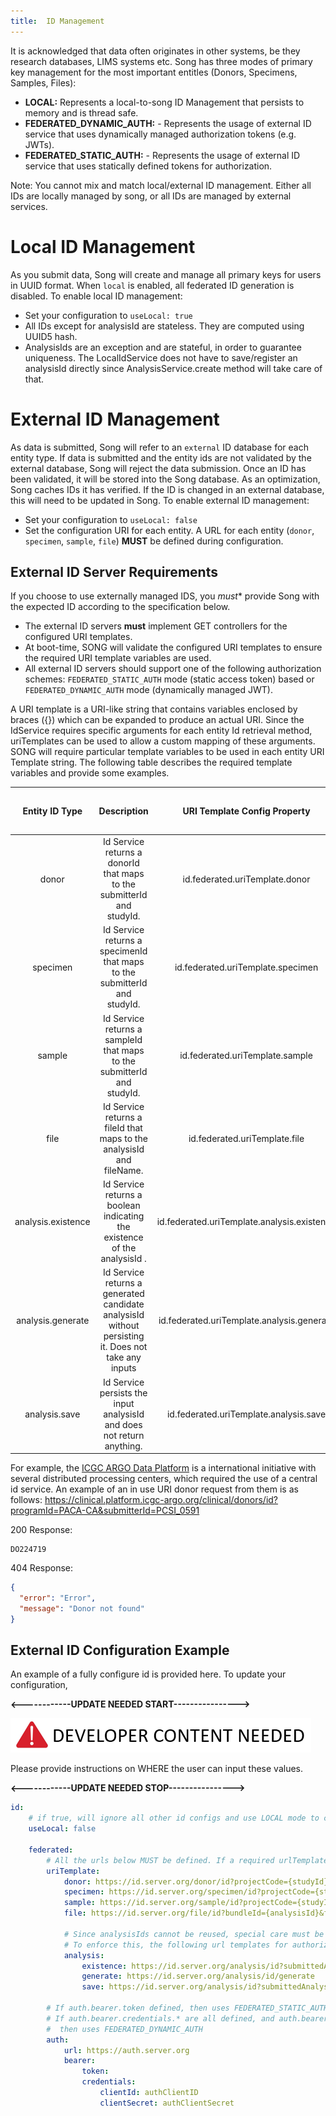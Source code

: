 ```yaml
---
title:  ID Management
---
```


It is acknowledged that data often originates in other systems, be they research databases, LIMS systems etc.  Song has three modes of primary key management for the most important entitles (Donors, Specimens, Samples, Files): 
- **LOCAL:** Represents a local-to-song ID Management that persists to memory and is thread safe.
- **FEDERATED_DYNAMIC_AUTH:** - Represents the usage of external ID service that uses dynamically managed authorization tokens (e.g. JWTs).
- **FEDERATED_STATIC_AUTH:** - Represents the usage of external ID service that uses statically defined tokens for authorization.

Note: You cannot mix and match local/external ID management.  Either all IDs are locally managed by song, or all IDs are managed by external services. 

# Local ID Management 
As you submit data, Song will create and manage all primary keys for users in UUID format. When `local` is enabled, all federated ID generation is disabled.   To enable local ID management: 
- Set your configuration to `useLocal: true`
- All IDs except for analysisId are stateless. They are computed using UUID5 hash. 
- AnalysisIds are an exception and are stateful, in order to guarantee uniqueness. The LocalIdService does not have to save/register an analysisId directly since AnalysisService.create method will take care of that. 

# External ID Management 

As data is submitted, Song will refer to an `external` ID database for each entity type. If data is submitted and the entity ids are not validated by the external database, Song will reject the data submission.  Once an ID has been validated, it will be stored into the Song database.  As an optimization, Song caches IDs it has verified.  If the ID is changed in an external database, this will need to be updated in Song. To enable external ID management: 
- Set your configuration to `useLocal: false`
- Set the configuration URI for each entity. A URL for each entity (`donor`, `specimen`, `sample`, `file`) **MUST** be defined during configuration.  

## External ID Server Requirements
If you choose to use externally managed IDS, you *must** provide Song with the expected ID according to the specification below. 
- The external ID servers **must** implement GET controllers for the configured URI templates.  
- At boot-time, SONG will validate the configured URI templates to ensure the required URI template variables are used.
- All external ID servers should support one of the following authorization schemes:  `FEDERATED_STATIC_AUTH` mode (static access token) based or `FEDERATED_DYNAMIC_AUTH` mode (dynamically managed JWT).

A URI template is a URI-like string that contains variables enclosed by braces ({}) which can be expanded to produce an actual URI. Since the IdService requires specific arguments for each entity Id retrieval method, uriTemplates can be used to allow a custom mapping of these arguments. SONG will require particular template variables to be used in each entity URI Template string. The following table describes the required template variables and provide some examples.

<!--Table start -->
| Entity ID Type | Description | URI Template Config Property | URI Template Required Variables | Examples | URI Request Type | URI Response Type |
|:-:|:-:|:-:|:-:|:-:|:-:|:-:|
| donor | Id Service returns a donorId that maps to the submitterId and studyId. | id.federated.uriTemplate.donor | studyId, submitterId | `https://id.server.example.org/donor/id?sid={submitterId}&projectcode={studyId}` | `GET` | plaintext |
| specimen | Id Service returns a specimenId that maps to the submitterId and studyId. | id.federated.uriTemplate.specimen | studyId, submitterId | `https://id.server.example.org/specimen/id?sid={submitterId}&projectcode={studyId}` | `GET` | plaintext |
| sample | Id Service returns a sampleId that maps to the submitterId and studyId. | id.federated.uriTemplate.sample | studyId, submitterId | `https://id.server.example.org/sample/id?sid={submitterId}&projectcode={studyId}` | `GET` | plaintext |
| file | Id Service returns a fileId that maps to the analysisId and fileName. | id.federated.uriTemplate.file | analysisId, fileName | `https://id.server.example.org/file/id?anid={analysisId}&fname={fileName}` | `GET` | plaintext |
| analysis.existence | Id Service returns a boolean indicating the existence of the analysisId . | id.federated.uriTemplate.analysis.existence | analysisId | `https://id.server.example.org/analysis/{analysisId}` | `GET` | plaintext |
| analysis.generate | Id Service returns a generated candidate analysisId without persisting it. Does not take any inputs | id.federated.uriTemplate.analysis.generate | -- | `https://id.server.example.org/analysis/generate` | `GET` | plaintext |
| analysis.save | Id Service persists the input analysisId and does not return anything. | id.federated.uriTemplate.analysis.save | analysisId | `https://id.server.example.org/analysis/{analysisId}` | `GET` | -- |
<!--Table end -->

For example, the [ICGC ARGO Data Platform](https://platform.icgc-argo.org/) is a international initiative with several distributed processing centers, which required the use of a central id service.  An example of an in use URI donor request from them is as follows: https://clinical.platform.icgc-argo.org/clinical/donors/id?programId=PACA-CA&submitterId=PCSI_0591

200 Response: 
```
DO224719
```
404 Response:
```json
{
  "error": "Error",
  "message": "Donor not found"
}
```

## External ID Configuration Example 
An example of a fully configure id is provided here. To update your configuration, 

**<------------UPDATE NEEDED START---------------->**

![DEV_CONTENT](../../assets/developer-content-needed.png 'Dev content needed')

Please provide instructions on WHERE the user can input these  values. 

**<------------UPDATE NEEDED STOP---------------->**


```yaml
id:
    # if true, will ignore all other id configs and use LOCAL mode to create or get IDs, otherwise, assume federated config
    useLocal: false

    federated:
        # All the urls below MUST be defined. If a required urlTemplateVariable (such as studyId and submitterId) is not defined in the urlTemplate, an error occurs
        uriTemplate:
            donor: https://id.server.org/donor/id?projectCode={studyId}&donorSubmittedId={submitterId}&create=true
            specimen: https://id.server.org/specimen/id?projectCode={studyId}&specimenSubmittedId={submitterId}&create=true
            sample: https://id.server.org/sample/id?projectCode={studyId}&sampleSubmittedId={submitterId}&create=true
            file: https://id.server.org/file/id?bundleId={analysisId}&fname={fileName}
             
            # Since analysisIds cannot be reused, special care must be taken to ensure SONG does not attempt to create an analysis with an id that already exists on the id server.
            # To enforce this, the following url templates for authorized GET requests are needed  
            analysis:
                existence: https://id.server.org/analysis/id?submittedAnalysisId={analysisId}&create=false 
                generate: https://id.server.org/analysis/id/generate
                save: https://id.server.org/analysis/id?submittedAnalysisId={submitterId}&create=true      
         
        # If auth.bearer.token defined, then uses FEDERATED_STATIC_AUTH mode.
        # If auth.bearer.credentials.* are all defined, and auth.bearer.token is not,
        #  then uses FEDERATED_DYNAMIC_AUTH
        auth:
            url: https://auth.server.org
            bearer:
                token: 
                credentials:
                    clientId: authClientID
                    clientSecret: authClientSecret

```